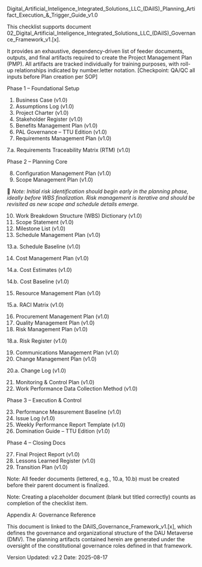 Digital\_Artificial\_Inteligence\_Integrated\_Solutions\_LLC\_(DAiIS)\_Planning\_Artifact\_Execution\_\&\_Trigger\_Guide\_v1.0



This checklist supports document 02\_Digital\_Artificial\_Inteligence\_Integrated\_Solutions\_LLC\_(DAiIS)\_Governance\_Framework\_v1.\[x].



It provides an exhaustive, dependency-driven list of feeder documents, outputs, and final artifacts required to create the Project Management Plan (PMP). All artifacts are tracked individually for training purposes, with roll-up relationships indicated by number.letter notation. \[Checkpoint: QA/QC all inputs before Plan creation per SOP]



Phase 1 – Foundational Setup

1. Business Case (v1.0)
2. Assumptions Log (v1.0)
3. Project Charter (v1.0)
4. Stakeholder Register (v1.0)
5. Benefits Management Plan (v1.0)
6. PAL Governance – TTU Edition (v1.0)
7. Requirements Management Plan (v1.0)

7.a. Requirements Traceability Matrix (RTM) (v1.0)



Phase 2 – Planning Core

8. Configuration Management Plan (v1.0)
9. Scope Management Plan (v1.0)

📌 *Note: Initial risk identification should begin early in the planning phase, ideally before WBS finalization. Risk management is iterative and should be revisited as new scope and schedule details emerge.*

10. Work Breakdown Structure (WBS) Dictionary (v1.0)
11. Scope Statement (v1.0)
12. Milestone List (v1.0)
13. Schedule Management Plan (v1.0)

13.a. Schedule Baseline (v1.0)

14. Cost Management Plan (v1.0)

14.a. Cost Estimates (v1.0)

14.b. Cost Baseline (v1.0)

15. Resource Management Plan (v1.0)

15.a. RACI Matrix (v1.0)

16. Procurement Management Plan (v1.0)
17. Quality Management Plan (v1.0)
18. Risk Management Plan (v1.0)

18.a. Risk Register (v1.0)

19. Communications Management Plan (v1.0)
20. Change Management Plan (v1.0)

20.a. Change Log (v1.0)

21. Monitoring \& Control Plan (v1.0)
22. Work Performance Data Collection Method (v1.0)



Phase 3 – Execution \& Control

23. Performance Measurement Baseline (v1.0)
24. Issue Log (v1.0)
25. Weekly Performance Report Template (v1.0)
26. Domination Guide – TTU Edition (v1.0)

Phase 4 – Closing Docs

27. Final Project Report (v1.0)
28. Lessons Learned Register (v1.0)
29. Transition Plan (v1.0)

Note: All feeder documents (lettered, e.g., 10.a, 10.b) must be created before their parent document is finalized.

Note: Creating a placeholder document (blank but titled correctly) counts as completion of the checklist item.





Appendix A: Governance Reference

This document is linked to the DAiIS\_Governance\_Framework\_v1.\[x], which defines the governance and organizational structure of the DAU Metaverse (DMV). The planning artifacts contained herein are generated under the oversight of the constitutional governance roles defined in that framework.

Version Updated: v2.2
Date: 2025-08-17


